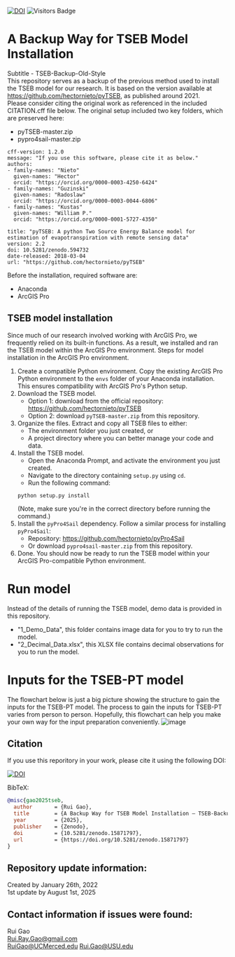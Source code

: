 [![DOI](https://zenodo.org/badge/452388873.svg)](https://doi.org/10.5281/zenodo.15871796)
![Visitors Badge](https://visitor-badge.laobi.icu/badge?page_id=RuiGao9.Group_Materials)<br>

# A Backup Way for TSEB Model Installation 
Subtitle - TSEB-Backup-Old-Style <br>
This repository serves as a backup of the previous method used to install the TSEB model for our research. It is based on the version available at https://github.com/hectornieto/pyTSEB, as published around 2021.<br>
Please consider citing the original work as referenced in the included CITATION.cff file below.
The original setup included two key folders, which are preserved here:
- pyTSEB-master.zip
- pypro4sail-master.zip
```
cff-version: 1.2.0
message: "If you use this software, please cite it as below."
authors:
- family-names: "Nieto"
  given-names: "Hector"
  orcid: "https://orcid.org/0000-0003-4250-6424"
- family-names: "Guzinski"
  given-names: "Radoslaw"
  orcid: "https://orcid.org/0000-0003-0044-6806"
- family-names: "Kustas"
  given-names: "William P."
  orcid: "https://orcid.org/0000-0001-5727-4350"

title: "pyTSEB: A python Two Source Energy Balance model for estimation of evapotranspiration with remote sensing data"
version: 2.2
doi: 10.5281/zenodo.594732
date-released: 2018-03-04
url: "https://github.com/hectornieto/pyTSEB"
```

Before the installation, required software are: <br>
- Anaconda
- ArcGIS Pro <br>

## TSEB model installation
Since much of our research involved working with ArcGIS Pro, we frequently relied on its built-in functions. As a result, we installed and ran the TSEB model within the ArcGIS Pro environment.
Steps for model installation in the ArcGIS Pro environment.
1. Create a compatible Python environment.
Copy the existing ArcGIS Pro Python environment to the `envs` folder of your Anaconda installation. This ensures compatibility with ArcGIS Pro's Python setup.
2. Download the TSEB model.
    - Option 1: download from the official repository: https://github.com/hectornieto/pyTSEB
    - Option 2: download `pyTSEB-master.zip` from this repository.
3. Organize the files.
Extract and copy all TSEB files to either:
    - The environment folder you just created, or
    - A project directory where you can better manage your code and data.
4. Install the TSEB model.
    - Open the Anaconda Prompt, and activate the environment you just created.
    - Navigate to the directory containing `setup.py` using `cd`.
    - Run the following command:
    ```
    python setup.py install
    ```
    (Note, make sure you're in the correct directory before running the command.)
5. Install the `pyPro4Sail` dependency.
Follow a similar process for installing `pyPro4Sail`:
    - Repository: https://github.com/hectornieto/pyPro4Sail
    - Or download `pypro4sail-master.zip` from this repository.
6. Done.
You should now be ready to run the TSEB model within your ArcGIS Pro-compatible Python environment.

# Run model
Instead of the details of running the TSEB model, demo data is provided in this repository.
- "1_Demo_Data", this folder contains image data for you to try to run the model.
- "2_Decimal_Data.xlsx", this XLSX file contains decimal observations for you to run the model.

# Inputs for the TSEB-PT model
The flowchart below is just a big picture showing the structure to gain the inputs for the TSEB-PT model. The process to gain the inputs for TSEB-PT varies from person to person. Hopefully, this flowchart can help you make your own way for the input preparation conveniently.
![image](https://user-images.githubusercontent.com/51354367/153303524-212734e0-a07b-4169-a4ea-f63a83727422.png)

## Citation
If you use this reporitory in your work, please cite it using the following DOI:

[![DOI](https://zenodo.org/badge/DOI/10.5281/zenodo.15871797.svg)](https://doi.org/10.5281/zenodo.15871797)

BibTeX:
```bibtex
@misc{gao2025tseb,
  author       = {Rui Gao},
  title        = {A Backup Way for TSEB Model Installation – TSEB-Backup-Old-Style},
  year         = {2025},
  publisher    = {Zenodo},
  doi          = {10.5281/zenodo.15871797},
  url          = {https://doi.org/10.5281/zenodo.15871797}
}
```

## Repository update information:
Created by January 26th, 2022 <br>
1st update by August 1st, 2025 <br>

## Contact information if issues were found:
Rui Gao<br>
Rui.Ray.Gao@gmail.com<br>
RuiGao@UCMerced.edu
Rui.Gao@USU.edu